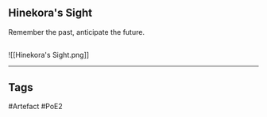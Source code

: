 ## Hinekora's Sight
Remember the past, anticipate the future.
##
![[Hinekora's Sight.png]]

---
## Tags
#Artefact
#PoE2